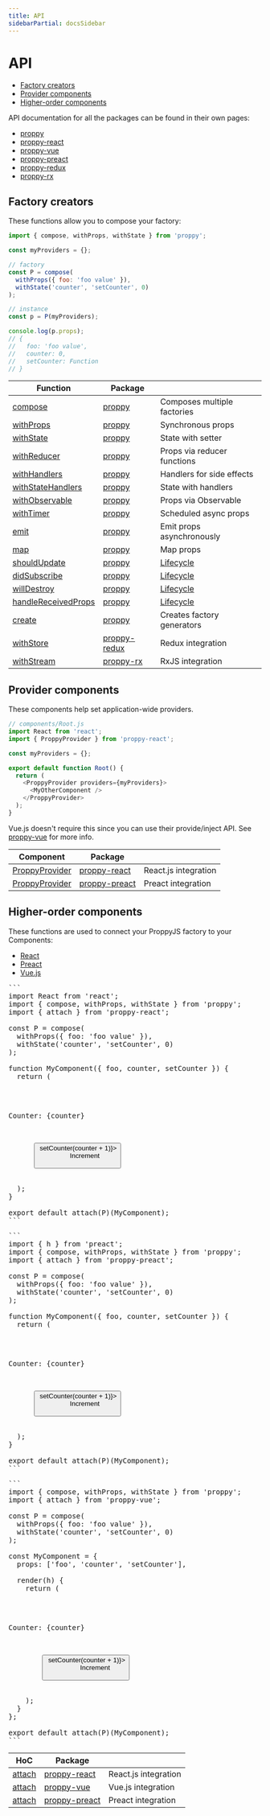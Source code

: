 ```yaml
---
title: API
sidebarPartial: docsSidebar
---
```


# API

<!-- MarkdownTOC autolink=true bracket=round -->

- [Factory creators](#factory-creators)
- [Provider components](#provider-components)
- [Higher-order components](#higher-order-components)

<!-- /MarkdownTOC -->

API documentation for all the packages can be found in their own pages:

* [proppy]
* [proppy-react]
* [proppy-vue]
* [proppy-preact]
* [proppy-redux]
* [proppy-rx]

## Factory creators

These functions allow you to compose your factory:

```js
import { compose, withProps, withState } from 'proppy';

const myProviders = {};

// factory
const P = compose(
  withProps({ foo: 'foo value' }),
  withState('counter', 'setCounter', 0)
);

// instance
const p = P(myProviders);

console.log(p.props);
// {
//   foo: 'foo value',
//   counter: 0,
//   setCounter: Function
// }
```

| Function                                                        | Package            |                             |
|-----------------------------------------------------------------|--------------------|-----------------------------|
| [compose](../packages/proppy#compose)                           | [proppy]           | Composes multiple factories |
| [withProps](../packages/proppy#withprops)                       | [proppy]           | Synchronous props           |
| [withState](../packages/proppy#withstate)                       | [proppy]           | State with setter           |
| [withReducer](../packages/proppy#withreducer)                   | [proppy]           | Props via reducer functions |
| [withHandlers](../packages/proppy#withhandlers)                 | [proppy]           | Handlers for side effects   |
| [withStateHandlers](../packages/proppy#withstatehandlers)       | [proppy]           | State with handlers         |
| [withObservable](../packages/proppy#withobservable)             | [proppy]           | Props via Observable        |
| [withTimer](../packages/proppy#withtimer)                       | [proppy]           | Scheduled async props       |
| [emit](../packages/proppy#emit)                                 | [proppy]           | Emit props asynchronously   |
| [map](../packages/proppy#map)                                   | [proppy]           | Map props                   |
| [shouldUpdate](../packages/proppy#shouldupdate)                 | [proppy]           | [Lifecycle]                 |
| [didSubscribe](../packages/proppy#didsubscribe)                 | [proppy]           | [Lifecycle]                 |
| [willDestroy](../packages/proppy#willdestroy)                   | [proppy]           | [Lifecycle]                 |
| [handleReceivedProps](../packages/proppy#handlereceivedprops)   | [proppy]           | [Lifecycle]                 |
| [create](../packages/proppy#create)                             | [proppy]           | Creates factory generators  |
| [withStore](../packages/proppy-redux#withstore)                 | [proppy-redux]     | Redux integration           |
| [withStream](../packages/proppy-rx#withstream)                  | [proppy-rx]        | RxJS integration            |

## Provider components

These components help set application-wide providers.

```js
// components/Root.js
import React from 'react';
import { ProppyProvider } from 'proppy-react';

const myProviders = {};

export default function Root() {
  return (
    <ProppyProvider providers={myProviders}>
      <MyOtherComponent />
    </ProppyProvider>
  );
}
```

Vue.js doesn't require this since you can use their provide/inject API. See [proppy-vue](../packages/proppy-vue) for more info.

| Component                                                       | Package            |                           |
|-----------------------------------------------------------------|--------------------|---------------------------|
| [ProppyProvider](../packages/proppy-react#proppyprovider)       | [proppy-react]     | React.js integration      |
| [ProppyProvider](../packages/proppy-preact#proppyprovider)      | [proppy-preact]    | Preact integration        |

## Higher-order components

These functions are used to connect your ProppyJS factory to your Components:

<div class="tabs for-snippet is-boxed">
  <ul>
    <li class="is-active">
      <a href="#hoc-react">
        <span>React</span>
      </a>
    </li>
    <li>
      <a href="#hoc-preact">
        <span>Preact</span>
      </a>
    </li>
    <li>
      <a href="#hoc-vue">
        <span>Vue.js</span>
      </a>
    </li>
  </ul>
</div>

<div class="snippet-contents">

<pre id="hoc-react" class="language-js">
```
import React from 'react';
import { compose, withProps, withState } from 'proppy';
import { attach } from 'proppy-react';

const P = compose(
  withProps({ foo: 'foo value' }),
  withState('counter', 'setCounter', 0)
);

function MyComponent({ foo, counter, setCounter }) {
  return (
    <div>
      <p>Counter: {counter}</p>

      <button onClick={() => setCounter(counter + 1)}>
        Increment
      </button>
    </div>
  );
}

export default attach(P)(MyComponent);
```
</pre>

<pre id="hoc-preact" class="language-js">
```
import { h } from 'preact';
import { compose, withProps, withState } from 'proppy';
import { attach } from 'proppy-preact';

const P = compose(
  withProps({ foo: 'foo value' }),
  withState('counter', 'setCounter', 0)
);

function MyComponent({ foo, counter, setCounter }) {
  return (
    <div>
      <p>Counter: {counter}</p>

      <button onClick={() => setCounter(counter + 1)}>
        Increment
      </button>
    </div>
  );
}

export default attach(P)(MyComponent);
```
</pre>

<pre id="hoc-vue" class="language-js">
```
import { compose, withProps, withState } from 'proppy';
import { attach } from 'proppy-vue';

const P = compose(
  withProps({ foo: 'foo value' }),
  withState('counter', 'setCounter', 0)
);

const MyComponent = {
  props: ['foo', 'counter', 'setCounter'],

  render(h) {
    return (
      <div>
        <p>Counter: {counter}</p>

        <button onClick={() => setCounter(counter + 1)}>
          Increment
        </button>
      </div>
    );
  }
};

export default attach(P)(MyComponent);
```
</pre>

</div>

| HoC                                                             | Package            |                           |
|-----------------------------------------------------------------|--------------------|---------------------------|
| [attach](../packages/proppy-react#attach)                       | [proppy-react]     | React.js integration      |
| [attach](../packages/proppy-vue#attach)                         | [proppy-vue]       | Vue.js integration        |
| [attach](../packages/proppy-preact#attach)                      | [proppy-preact]    | Preact integration        |

[proppy]: ../packages/proppy#api
[proppy-react]: ../packages/proppy-react#api
[proppy-vue]: ../packages/proppy-vue#api
[proppy-preact]: ../packages/proppy-preact#api
[proppy-redux]: ../packages/proppy-redux#api
[proppy-rx]: ../packages/proppy-rx#api
[proppy-frint-react]: ../packages/proppy-frint-react#api

[Lifecycle]: ../lifecycle
